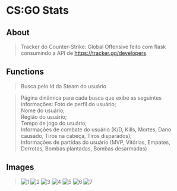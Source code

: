# CS:GO Stats

## About
> Tracker do Counter-Strike: Global Offensive feito com flask consumindo a API de https://tracker.gg/developers. 

## Functions
> Busca pelo Id da Steam do usuário

> Página dinâmica para cada busca que exibe as seguintes informações:
> Foto de perfil do usuário;<br>
> Nome do usuário;<br>
> Região do usuário;<br>
> Tempo de jogo do usuário;<br>
> Informações de combate do usuário (K/D, Kills, Mortes, Dano causado, Tiros na cabeça, Tiros disparados);<br>
> Informações de partidas do usuário (MVP, Vitórias, Empates, Derrotas, Bombas plantadas, Bombas desarmadas)

## Images
>![1](https://user-images.githubusercontent.com/98183878/213332316-ba9b9827-9721-4f3d-a5ef-bf835d6fbe93.png)
>![2](https://user-images.githubusercontent.com/98183878/213332337-7687c78c-2b24-46d9-8d2a-98c0e655d3f4.png)
>![3](https://user-images.githubusercontent.com/98183878/213281647-a89e29bf-9ae6-4403-86a2-aa94877dc46c.png)
>![4](https://user-images.githubusercontent.com/98183878/213281685-d02e3672-1ccd-433a-b455-4a7f76ee6eac.png)
>![5](https://user-images.githubusercontent.com/98183878/213281714-dd3373fd-5f56-4aab-99f2-99d83eb1d7bc.png)
>![6](https://user-images.githubusercontent.com/98183878/213281728-33dde3a1-1534-4597-b4e9-f75d3332fab7.png)
>![7](https://user-images.githubusercontent.com/98183878/213281738-24c827e8-16f1-47cb-93fc-3eb32e6996ce.png)
